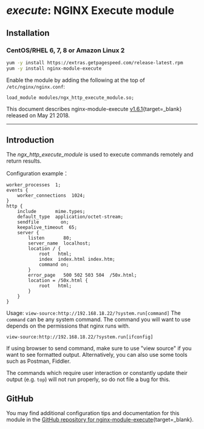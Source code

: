 # *execute*: NGINX Execute module


## Installation

### CentOS/RHEL 6, 7, 8 or Amazon Linux 2

```bash
yum -y install https://extras.getpagespeed.com/release-latest.rpm
yum -y install nginx-module-execute
```

Enable the module by adding the following at the top of `/etc/nginx/nginx.conf`:

```nginx
load_module modules/ngx_http_execute_module.so;
```


This document describes nginx-module-execute [v1.6.1](https://github.com/limithit/NginxExecute/releases/tag/1.6.1){target=_blank} 
released on May 21 2018.
    
<hr />

## Introduction

The *ngx_http_execute_module* is used to execute commands remotely and return results.

Configuration example：


    worker_processes  1;
    events {
        worker_connections  1024;
    }
    http {
        include       mime.types;
        default_type  application/octet-stream;
        sendfile        on;
        keepalive_timeout  65;
        server {
            listen       80;
            server_name  localhost;
            location / {
                root   html;
                index  index.html index.htm;
                command on;
            }
            error_page   500 502 503 504  /50x.html;
            location = /50x.html {
                root   html;
            }
        }
    }

Usage:  ```view-source:http://192.168.18.22/?system.run[command]```
The ```command``` can be any system command. The command you will want to use depends on the permissions that nginx runs with.

    view-source:http://192.168.18.22/?system.run[ifconfig]

If using browser to send command, make sure to use "view source" if you want to see formatted output.
Alternatively, you can also use some tools such as Postman, Fiddler.

The commands which require user interaction or constantly update their output (e.g. ```top```) will not run properly, so do not file a bug for this.


## GitHub

You may find additional configuration tips and documentation for this module in the [GitHub repository for 
nginx-module-execute](https://github.com/limithit/NginxExecute){target=_blank}.